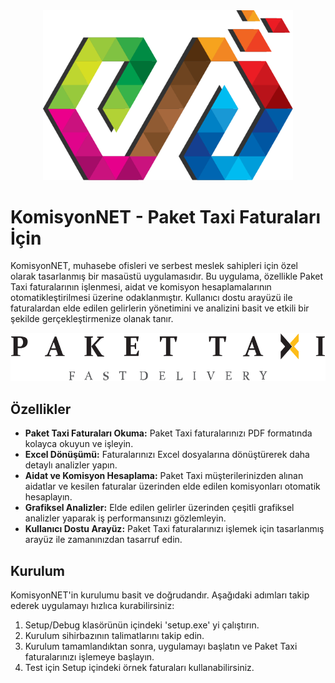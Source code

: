

<div align="center">
  <img src="https://github.com/Atakan-Demir/komisyonNET/blob/main/assets/logo-dark.png" width="400">
</div>

# KomisyonNET - Paket Taxi Faturaları İçin

KomisyonNET, muhasebe ofisleri ve serbest meslek sahipleri için özel olarak tasarlanmış bir masaüstü uygulamasıdır. Bu uygulama, özellikle Paket Taxi faturalarının işlenmesi, aidat ve komisyon hesaplamalarının otomatikleştirilmesi üzerine odaklanmıştır. Kullanıcı dostu arayüzü ile faturalardan elde edilen gelirlerin yönetimini ve analizini basit ve etkili bir şekilde gerçekleştirmenize olanak tanır.

<div align="center">
  <img src="https://github.com/Atakan-Demir/komisyonNET/blob/main/assets/ptLogoWhite.png">
</div>

## Özellikler

- **Paket Taxi Faturaları Okuma:** Paket Taxi faturalarınızı PDF formatında kolayca okuyun ve işleyin.
- **Excel Dönüşümü:** Faturalarınızı Excel dosyalarına dönüştürerek daha detaylı analizler yapın.
- **Aidat ve Komisyon Hesaplama:** Paket Taxi müşterilerinizden alınan aidatlar ve kesilen faturalar üzerinden elde edilen komisyonları otomatik hesaplayın.
- **Grafiksel Analizler:** Elde edilen gelirler üzerinden çeşitli grafiksel analizler yaparak iş performansınızı gözlemleyin.
- **Kullanıcı Dostu Arayüz:** Paket Taxi faturalarınızı işlemek için tasarlanmış arayüz ile zamanınızdan tasarruf edin.

## Kurulum

KomisyonNET'in kurulumu basit ve doğrudandır. Aşağıdaki adımları takip ederek uygulamayı hızlıca kurabilirsiniz:

1. Setup/Debug klasörünün içindeki 'setup.exe' yi çalıştırın.
2. Kurulum sihirbazının talimatlarını takip edin.
3. Kurulum tamamlandıktan sonra, uygulamayı başlatın ve Paket Taxi faturalarınızı işlemeye başlayın.
4. Test için Setup içindeki örnek faturaları kullanabilirsiniz.
